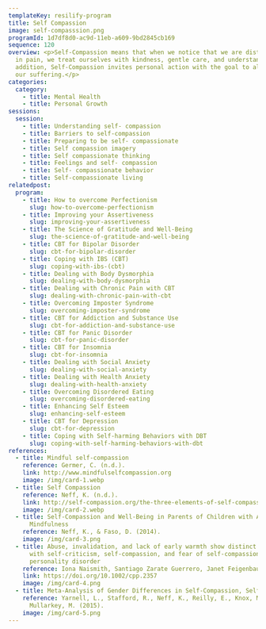 ```yaml
---
templateKey: resilify-program
title: Self Compassion
image: self-compasssion.png
programId: 1d7df8d0-ac9d-11eb-a609-9bd2845cb169
sequence: 120
overview: <p>Self-Compassion means that when we notice that we are distressed or
  in pain, we treat ourselves with kindness, gentle care, and understanding. In
  addition, Self-Compassion invites personal action with the goal to alleviate
  our suffering.</p>
categories:
  category:
    - title: Mental Health
    - title: Personal Growth
sessions:
  session:
    - title: Understanding self- compassion
    - title: Barriers to self-compassion
    - title: Preparing to be self- compassionate
    - title: Self compassion imagery
    - title: Self compassionate thinking
    - title: Feelings and self- compassion
    - title: Self- compassionate behavior
    - title: Self-compassionate living
relatedpost:
  program:
    - title: How to overcome Perfectionism
      slug: how-to-overcome-perfectionism
    - title: Improving your Assertiveness
      slug: improving-your-assertiveness
    - title: The Science of Gratitude and Well-Being
      slug: the-science-of-gratitude-and-well-being
    - title: CBT for Bipolar Disorder
      slug: cbt-for-bipolar-disorder
    - title: Coping with IBS (CBT)
      slug: coping-with-ibs-(cbt)
    - title: Dealing with Body Dysmorphia
      slug: dealing-with-body-dysmorphia
    - title: Dealing with Chronic Pain with CBT
      slug: dealing-with-chronic-pain-with-cbt
    - title: Overcoming Imposter Syndrome
      slug: overcoming-imposter-syndrome
    - title: CBT for Addiction and Substance Use
      slug: cbt-for-addiction-and-substance-use
    - title: CBT for Panic Disorder
      slug: cbt-for-panic-disorder
    - title: CBT for Insomnia
      slug: cbt-for-insomnia
    - title: Dealing with Social Anxiety
      slug: dealing-with-social-anxiety
    - title: Dealing with Health Anxiety
      slug: dealing-with-health-anxiety
    - title: Overcoming Disordered Eating
      slug: overcoming-disordered-eating
    - title: Enhancing Self Esteem
      slug: enhancing-self-esteem
    - title: CBT for Depression
      slug: cbt-for-depression
    - title: Coping with Self-harming Behaviors with DBT
      slug: coping-with-self-harming-behaviors-with-dbt
references:
  - title: Mindful self-compassion
    reference: Germer, C. (n.d.).
    link: http://www.mindfulselfcompassion.org
    image: /img/card-1.webp
  - title: Self Compassion
    reference: Neff, K. (n.d.).
    link: http://self-compassion.org/the-three-elements-of-self-compassion-2
    image: /img/card-2.webp
  - title: Self-Compassion and Well-Being in Parents of Children with Autism.
      Mindfulness
    reference: Neff, K., & Faso, D. (2014).
    image: /img/card-3.png
  - title: Abuse, invalidation, and lack of early warmth show distinct relationships
      with self-criticism, self-compassion, and fear of self-compassion in
      personality disorder
    reference: Iona Naismith, Santiago Zarate Guerrero, Janet Feigenbaum.
    link: https://doi.org/10.1002/cpp.2357
    image: /img/card-4.png
  - title: Meta-Analysis of Gender Differences in Self-Compassion, Self and Identity.
    reference: Yarnell, L., Stafford, R., Neff, K., Reilly, E., Knox, M., &
      Mullarkey, M. (2015).
    image: /img/card-5.png
---
```

